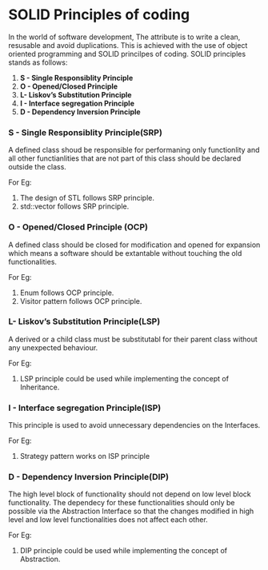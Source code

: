 # SOLID Principles of coding

In the world of software development, The attribute is to write a clean, resusable and avoid duplications. This is achieved with the use of object 
oriented programming and SOLID princilpes of coding. SOLID principles stands as follows:

   1. **S - Single Responsiblity Principle**
   2. **O - Opened/Closed Principle**
   3. **L- Liskov’s Substitution Principle**
   4. **I - Interface segregation Principle**
   5. **D - Dependency Inversion Principle**

### S - Single Responsiblity Principle(SRP)

A defined class shoud be responsible for performaning only functionlity and all other functianlities that are not part of this class should be declared outside the class.

For Eg:
1. The design of STL follows SRP principle.
2. std::vector follows SRP principle.

### O - Opened/Closed Principle (OCP)

A defined class should be closed for modification and opened for expansion which means a software should be extantable without touching the old functionalities.

For Eg:
1. Enum follows OCP principle.
2. Visitor pattern follows OCP principle.

### L- Liskov’s Substitution Principle(LSP)

A derived or a child class must be substitutabl for their parent class without any unexpected behaviour.

For Eg:
1. LSP principle could be used while implementing the concept of Inheritance.

### I - Interface segregation Principle(ISP)

This principle is used to  avoid unnecessary dependencies on the Interfaces.

For Eg:
1. Strategy pattern works on ISP principle

### D - Dependency Inversion Principle(DIP)

The high level block of functionality should not depend on low level block functionality. The dependecy for these functionalities should only be possible 
via the Abstraction Interface so that the changes modified in high level and low level functionalities does not affect each other.

For Eg:
1. DIP principle could be used while implementing the concept of Abstraction.


